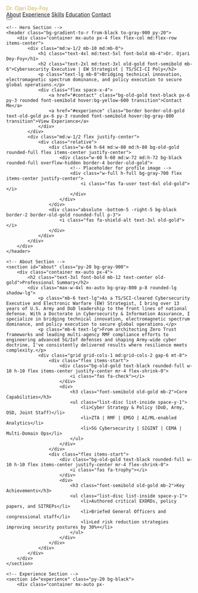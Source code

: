 <!DOCTYPE html>
<html lang="en">
<head>
    <meta charset="UTF-8">
    <meta name="viewport" content="width=device-width, initial-scale=1.0">
    <title>Dr. Ojari Dey-Foy | Cybersecurity Executive</title>
    <meta name="description" content="Dr. Ojari Dey-Foy is a Cybersecurity Executive with over 13 years of experience in the U.S. Army and DoD, specializing in cybersecurity strategies, policy execution, and technical innovation.">
    <meta name="keywords" content="Cybersecurity, Cybersecurity Executive, Electronic Warfare, TS/SCI, Information Assurance, U.S. Army, DoD, Cyber Strategy, Zero Trust Architecture">
    <meta name="robots" content="index, follow">
    <meta property="og:title" content="Dr. Ojari Dey-Foy | Cybersecurity Executive">
    <meta property="og:description" content="Explore the professional profile of Dr. Ojari Dey-Foy, a Cybersecurity Executive with extensive experience in national defense and cybersecurity strategies.">
    <meta property="og:image" content="URL_TO_PROFILE_IMAGE"> <!-- Replace with actual image URL -->
    <meta property="og:url" content="URL_TO_WEBSITE"> <!-- Replace with actual website URL -->
    <meta name="twitter:card" content="summary_large_image">
    <meta name="twitter:title" content="Dr. Ojari Dey-Foy | Cybersecurity Executive">
    <meta name="twitter:description" content="Discover the expertise of Dr. Ojari Dey-Foy in cybersecurity and national defense.">
    <meta name="twitter:image" content="URL_TO_PROFILE_IMAGE"> <!-- Replace with actual image URL -->
    <script src="https://cdn.tailwindcss.com"></script>
    <link rel="stylesheet" href="https://cdnjs.cloudflare.com/ajax/libs/font-awesome/6.4.0/css/all.min.css">
    <style>
        .old-gold {
            color: #CFB53B;
        }
        .bg-old-gold {
            background-color: #CFB53B;
        }
        .border-old-gold {
            border-color: #CFB53B;
        }
        .hover-old-gold:hover {
            color: #CFB53B;
        }
        .timeline-item:not(:last-child)::after {
            content: '';
            position: absolute;
            left: 7px;
            top: 24px;
            height: calc(100% - 24px);
            width: 2px;
            background: #CFB53B;
        }
        .skill-bar {
            height: 6px;
            background-color: #2d3748;
        }
        .skill-progress {
            height: 100%;
            background-color: #CFB53B;
        }
        .publication-card:hover {
            transform: translateY(-5px);
            box-shadow: 0 10px 20px rgba(0, 0, 0, 0.2);
        }
    </style>
</head>
<body class="bg-black text-gray-200 font-sans">
    <!-- Navigation -->
    <nav class="bg-black border-b border-old-gold sticky top-0 z-50">
        <div class="container mx-auto px-4 py-3 flex justify-between items-center">
            <div class="text-2xl font-bold old-gold">Dr. Ojari Dey-Foy</div>
            <div class="hidden md:flex space-x-8">
                <a href="#about" class="text-gray-200 hover-old-gold transition">About</a>
                <a href="#experience" class="text-gray-200 hover-old-gold transition">Experience</a>
                <a href="#skills" class="text-gray-200 hover-old-gold transition">Skills</a>
                <a href="#education" class="text-gray-200 hover-old-gold transition">Education</a>
                <a href="#contact" class="text-gray-200 hover-old-gold transition">Contact</a>
            </div>
            <button class="md:hidden text-gray-200 focus:outline-none">
                <i class="fas fa-bars text-xl"></i>
            </button>
        </div>
    </nav>

    <!-- Hero Section -->
    <header class="bg-gradient-to-r from-black to-gray-900 py-20">
        <div class="container mx-auto px-4 flex flex-col md:flex-row items-center">
            <div class="md:w-1/2 mb-10 md:mb-0">
                <h1 class="text-4xl md:text-5xl font-bold mb-4">Dr. Ojari Dey-Foy</h1>
                <h2 class="text-2xl md:text-3xl old-gold font-semibold mb-6">Cybersecurity Executive | EW Strategist | TS/SCI-CI Poly</h2>
                <p class="text-lg mb-8">Bridging technical innovation, electromagnetic spectrum dominance, and policy execution to secure global operations.</p>
                <div class="flex space-x-4">
                    <a href="#contact" class="bg-old-gold text-black px-6 py-3 rounded font-semibold hover:bg-yellow-600 transition">Contact Me</a>
                    <a href="#experience" class="border border-old-gold text-old-gold px-6 py-3 rounded font-semibold hover:bg-gray-800 transition">View Experience</a>
                </div>
            </div>
            <div class="md:w-1/2 flex justify-center">
                <div class="relative">
                    <div class="w-64 h-64 md:w-80 md:h-80 bg-old-gold rounded-full flex items-center justify-center">
                        <div class="w-60 h-60 md:w-72 md:h-72 bg-black rounded-full overflow-hidden border-4 border-old-gold">
                            <!-- Placeholder for profile image -->
                            <div class="w-full h-full bg-gray-700 flex items-center justify-center">
                                <i class="fas fa-user text-6xl old-gold"></i>
                            </div>
                        </div>
                    </div>
                    <div class="absolute -bottom-5 -right-5 bg-black border-2 border-old-gold rounded-full p-3">
                        <i class="fas fa-shield-alt text-3xl old-gold"></i>
                    </div>
                </div>
            </div>
        </div>
    </header>

    <!-- About Section -->
    <section id="about" class="py-20 bg-gray-900">
        <div class="container mx-auto px-4">
            <h2 class="text-3xl font-bold mb-12 text-center old-gold">Professional Summary</h2>
            <div class="max-w-4xl mx-auto bg-gray-800 p-8 rounded-lg shadow-lg">
                <p class="mb-6 text-lg">As a TS/SCI-cleared Cybersecurity Executive and Electronic Warfare (EW) Strategist, I bring over 13 years of U.S. Army and DoD leadership to the front lines of national defense. With a Doctorate in Cybersecurity & Information Assurance, I specialize in bridging technical innovation, electromagnetic spectrum dominance, and policy execution to secure global operations.</p>
                <p class="mb-6 text-lg">From architecting Zero Trust frameworks and leading multi-agency RMF compliance efforts to engineering advanced 5G/IoT defenses and shaping Army-wide cyber doctrine, I've consistently delivered results where resilience meets complexity.</p>
                <div class="grid grid-cols-1 md:grid-cols-2 gap-6 mt-8">
                    <div class="flex items-start">
                        <div class="bg-old-gold text-black rounded-full w-10 h-10 flex items-center justify-center mr-4 flex-shrink-0">
                            <i class="fas fa-check"></i>
                        </div>
                        <div>
                            <h3 class="font-semibold old-gold mb-2">Core Capabilities</h3>
                            <ul class="list-disc list-inside space-y-1">
                                <li>Cyber Strategy & Policy (DoD, Army, OSD, Joint Staff)</li>
                                <li>ZTA | RMF | EMSO | AI/ML-enabled Analytics</li>
                                <li>5G Cybersecurity | SIGINT | CEMA | Multi-Domain Ops</li>
                            </ul>
                        </div>
                    </div>
                    <div class="flex items-start">
                        <div class="bg-old-gold text-black rounded-full w-10 h-10 flex items-center justify-center mr-4 flex-shrink-0">
                            <i class="fas fa-trophy"></i>
                        </div>
                        <div>
                            <h3 class="font-semibold old-gold mb-2">Key Achievements</h3>
                            <ul class="list-disc list-inside space-y-1">
                                <li>Authored critical EXORDs, policy papers, and SITREPs</li>
                                <li>Briefed General Officers and congressional staff</li>
                                <li>Led risk reduction strategies improving security postures by 30%+</li>
                            </ul>
                        </div>
                    </div>
                </div>
            </div>
        </div>
    </section>

    <!-- Experience Section -->
    <section id="experience" class="py-20 bg-black">
        <div class="container mx-auto px-
